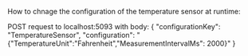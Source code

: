 How to chnage the configuration of the temperature sensor at runtime:

POST request to localhost:5093 with body:
{
  "configurationKey": "TemperatureSensor",
  "configuration": "{\"TemperatureUnit\":\"Fahrenheit\",\"MeasurementIntervalMs\": 2000}"
}
